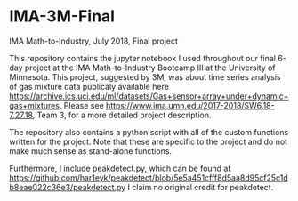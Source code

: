 # IMA-3M-Final
IMA Math-to-Industry, July 2018, Final project

This repository contains the jupyter notebook I used throughout our final 6-day project at the IMA Math-to-Industry Bootcamp III at the University of Minnesota. This project, suggested by 3M, was about time series analysis of gas mixture data publicaly available here https://archive.ics.uci.edu/ml/datasets/Gas+sensor+array+under+dynamic+gas+mixtures. Please see https://www.ima.umn.edu/2017-2018/SW6.18-7.27.18, Team 3, for a more detailed project description.

The repository also contains a python script with all of the custom functions written for the project. Note that these are specific to the project and do not make much sense as stand-alone functions.

Furthermore, I include peakdetect.py, which can be found at https://github.com/har1eyk/peakdetect/blob/5e5a451cfff8d5aa8d95cf25c1db8eae022c36e3/peakdetect.py
I claim no original credit for peakdetect.
